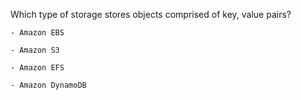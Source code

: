 Which type of storage stores objects comprised of key, value pairs?

    - Amazon EBS

    - Amazon S3

    - Amazon EFS

    - Amazon DynamoDB